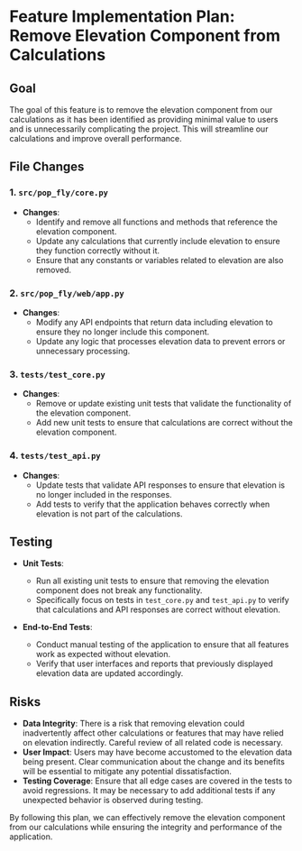 # Feature Implementation Plan: Remove Elevation Component from Calculations

## Goal
The goal of this feature is to remove the elevation component from our calculations as it has been identified as providing minimal value to users and is unnecessarily complicating the project. This will streamline our calculations and improve overall performance.

## File Changes

### 1. `src/pop_fly/core.py`
- **Changes**: 
  - Identify and remove all functions and methods that reference the elevation component.
  - Update any calculations that currently include elevation to ensure they function correctly without it.
  - Ensure that any constants or variables related to elevation are also removed.

### 2. `src/pop_fly/web/app.py`
- **Changes**: 
  - Modify any API endpoints that return data including elevation to ensure they no longer include this component.
  - Update any logic that processes elevation data to prevent errors or unnecessary processing.

### 3. `tests/test_core.py`
- **Changes**: 
  - Remove or update existing unit tests that validate the functionality of the elevation component.
  - Add new unit tests to ensure that calculations are correct without the elevation component.

### 4. `tests/test_api.py`
- **Changes**: 
  - Update tests that validate API responses to ensure that elevation is no longer included in the responses.
  - Add tests to verify that the application behaves correctly when elevation is not part of the calculations.

## Testing
- **Unit Tests**: 
  - Run all existing unit tests to ensure that removing the elevation component does not break any functionality.
  - Specifically focus on tests in `test_core.py` and `test_api.py` to verify that calculations and API responses are correct without elevation.
  
- **End-to-End Tests**: 
  - Conduct manual testing of the application to ensure that all features work as expected without elevation.
  - Verify that user interfaces and reports that previously displayed elevation data are updated accordingly.

## Risks
- **Data Integrity**: There is a risk that removing elevation could inadvertently affect other calculations or features that may have relied on elevation indirectly. Careful review of all related code is necessary.
- **User Impact**: Users may have become accustomed to the elevation data being present. Clear communication about the change and its benefits will be essential to mitigate any potential dissatisfaction.
- **Testing Coverage**: Ensure that all edge cases are covered in the tests to avoid regressions. It may be necessary to add additional tests if any unexpected behavior is observed during testing.

By following this plan, we can effectively remove the elevation component from our calculations while ensuring the integrity and performance of the application.